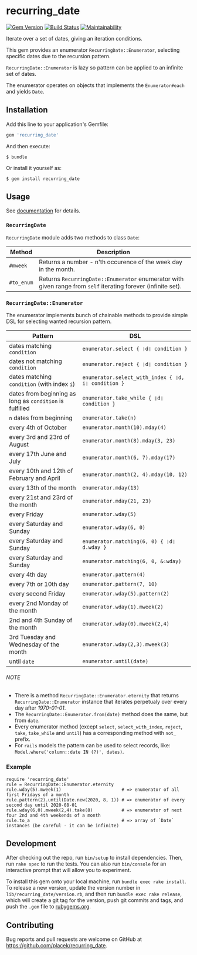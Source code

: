 # recurring_date

[![Gem Version](https://badge.fury.io/rb/recurring_date.svg)](https://badge.fury.io/rb/recurring_date)
[![Build Status](https://travis-ci.org/placek/recurring_date.svg?branch=master)](https://travis-ci.org/placek/recurring_date)
[![Maintainability](https://api.codeclimate.com/v1/badges/8b2339034c78677126e7/maintainability)](https://codeclimate.com/github/placek/recurring_date/maintainability)

Iterate over a set of dates, giving an iteration conditions.

This gem provides an enumerator `RecurringDate::Enumerator`, selecting specific dates due to the recursion pattern.

`RecurringDate::Enumerator` is lazy so pattern can be applied to an infinite set of dates.

The enumerator operates on objects that implements the `Enumerator#each` and yields `Date`.

## Installation

Add this line to your application's Gemfile:

```ruby
gem 'recurring_date'
```

And then execute:

    $ bundle

Or install it yourself as:

    $ gem install recurring_date

## Usage

See [documentation](https://www.rubydoc.info/gems/recurring_date) for details.

### `RecurringDate`

`RecurringDate` module adds two methods to class `Date`:

| Method     | Description
|------------|-------------
| `#mweek`   | Returns a number - n'th occurence of the week day in the month.
| `#to_enum` | Returns `RecurringDate::Enumerator` enumerator with given range from `self` iterating forever (infinite set).

### `RecurringDate::Enumerator`

The enumerator implements bunch of chainable methods to provide simple DSL for selecting wanted recursion pattern.

| Pattern                                                  | DSL
|----------------------------------------------------------|-----
| dates matching `condition`                               | `enumerator.select { ❘d❘ condition }`
| dates not matching `condition`                           | `enumerator.reject { ❘d❘ condition }`
| dates matching `condition` (with index `i`)              | `enumerator.select_with_index { ❘d, i❘ condition }`
| dates from beginning as long as `condition` is fulfilled | `enumerator.take_while { ❘d❘ condition }`
| `n` dates from beginning                                 | `enumerator.take(n)`
| every 4th of October                                     | `enumerator.month(10).mday(4)`
| every 3rd and 23rd of August                             | `enumerator.month(8).mday(3, 23)`
| every 17th June and July                                 | `enumerator.month(6, 7).mday(17)`
| every 10th and 12th of February and April                | `enumerator.month(2, 4).mday(10, 12)`
| every 13th of the month                                  | `enumerator.mday(13)`
| every 21st and 23rd of the month                         | `enumerator.mday(21, 23)`
| every Friday                                             | `enumerator.wday(5)`
| every Saturday and Sunday                                | `enumerator.wday(6, 0)`
| every Saturday and Sunday                                | `enumerator.matching(6, 0) { ❘d❘ d.wday }`
| every Saturday and Sunday                                | `enumerator.matching(6, 0, &:wday)`
| every 4th day                                            | `enumerator.pattern(4)`
| every 7th or 10th day                                    | `enumerator.pattern(7, 10)`
| every second Friday                                      | `enumerator.wday(5).pattern(2)`
| every 2nd Monday of the month                            | `enumerator.wday(1).mweek(2)`
| 2nd and 4th Sunday of the month                          | `enumerator.wday(0).mweek(2,4)`
| 3rd Tuesday and Wednesday of the month                   | `enumerator.wday(2,3).mweek(3)`
| until `date`                                             | `enumerator.until(date)`

###### NOTE

* There is a method `RecurringDate::Enumerator.eternity` that returns `RecurringDate::Enumerator` instance that iterates perpetualy over every day after _1970-01-01_.
* The `RecurringDate::Enumerator.from(date)` method does the same, but from `date`.
* Every enumerator method (except `select`, `select_with_index`, `reject`, `take`, `take_while` and `until`) has a corresponding method with `not_` prefix.
* For `rails` models the pattern can be used to select records, like: `Model.where('column::date IN (?)', dates)`.

### Example

    require 'recurring_date'
    rule = RecurringDate::Enumerator.eternity
    rule.wday(5).mweek(1)                       # => enumerator of all first Fridays of a month
    rule.pattern(2).until(Date.new(2020, 8, 1)) # => enumerator of every second day until 2020-08-01
    rule.wday(6,0).mweek(2,4).take(8)           # => enumerator of next four 2nd and 4th weekends of a month
    rule.to_a                                   # => array of `Date` instances (be careful - it can be infinite)

## Development

After checking out the repo, run `bin/setup` to install dependencies. Then, run `rake spec` to run the tests. You can also run `bin/console` for an interactive prompt that will allow you to experiment.

To install this gem onto your local machine, run `bundle exec rake install`. To release a new version, update the version number in `lib/recurring_date/version.rb`, and then run `bundle exec rake release`, which will create a git tag for the version, push git commits and tags, and push the `.gem` file to [rubygems.org](https://rubygems.org).

## Contributing

Bug reports and pull requests are welcome on GitHub at https://github.com/placek/recurring_date.
